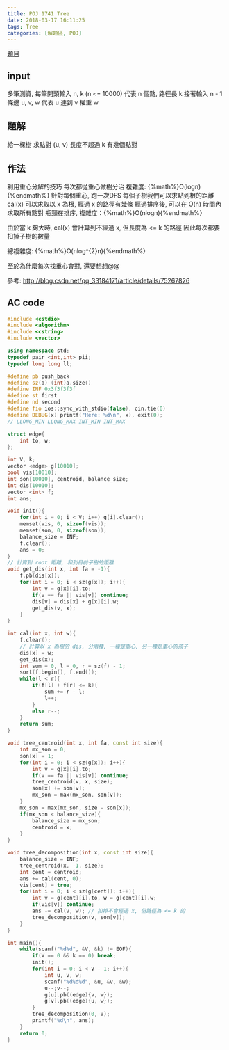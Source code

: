 ```yaml
---
title: POJ 1741 Tree
date: 2018-03-17 16:11:25
tags: Tree
categories: [解題區, POJ]
---
```


[題目](http://poj.org/problem?id=1741)

## input
多筆測資, 每筆開頭輸入 n, k (n <= 10000)
代表 n 個點, 路徑長 k
接著輸入 n - 1 條邊
u, v, w
代表 u 連到 v 權重 w

## 題解
給一棵樹
求點對 (u, v) 長度不超過 k
有幾個點對

## 作法
利用重心分解的技巧
每次都從重心做樹分治
複雜度: {%math%}O(logn){%endmath%}
針對每個重心, 跑一次DFS
每個子樹我們可以求點到根的距離
cal(x) 可以求取以 x 為根, 經過 x 的路徑有幾條
經過排序後, 可以在 O(n) 時間內求取所有點對
瓶頸在排序, 複雜度：{%math%}O(nlogn){%endmath%}

由於當 k 夠大時, cal(x) 會計算到不經過 x, 但長度為 <= k 的路徑
因此每次都要扣掉子樹的數量

總複雜度: {%math%}O(nlog^{2}n){%endmath%}

至於為什麼每次找重心會對, 還要想想@@

參考: http://blog.csdn.net/qq_33184171/article/details/75267826


## AC code
```cpp
#include <cstdio>
#include <algorithm>
#include <cstring>
#include <vector>

using namespace std;
typedef pair <int,int> pii;
typedef long long ll;

#define pb push_back
#define sz(a) (int)a.size()
#define INF 0x3f3f3f3f
#define st first
#define nd second
#define fio ios::sync_with_stdio(false), cin.tie(0)
#define DEBUG(x) printf("Here: %d\n", x), exit(0);
// LLONG_MIN LLONG_MAX INT_MIN INT_MAX

struct edge{
    int to, w;
};

int V, k;
vector <edge> g[10010];
bool vis[10010];
int son[10010], centroid, balance_size;
int dis[10010];
vector <int> f;
int ans;

void init(){
    for(int i = 0; i < V; i++) g[i].clear();
    memset(vis, 0, sizeof(vis));
    memset(son, 0, sizeof(son));
    balance_size = INF;
    f.clear();
    ans = 0;
}
// 計算到 root 距離, 和到目前子樹的距離
void get_dis(int x, int fa = -1){
    f.pb(dis[x]);
    for(int i = 0; i < sz(g[x]); i++){
        int v = g[x][i].to;
        if(v == fa || vis[v]) continue;
        dis[v] = dis[x] + g[x][i].w;
        get_dis(v, x);
    }
}

int cal(int x, int w){
    f.clear();
    // 計算以 x 為根的 dis, 分兩種, 一種是重心, 另一種是重心的孩子
    dis[x] = w;
    get_dis(x);
    int sum = 0, l = 0, r = sz(f) - 1;
    sort(f.begin(), f.end());
    while(l < r){
        if(f[l] + f[r] <= k){
            sum += r - l;
            l++;
        }
        else r--;
    }
    return sum;
}

void tree_centroid(int x, int fa, const int size){
    int mx_son = 0;
    son[x] = 1;
    for(int i = 0; i < sz(g[x]); i++){
        int v = g[x][i].to;
        if(v == fa || vis[v]) continue;
        tree_centroid(v, x, size);
        son[x] += son[v];
        mx_son = max(mx_son, son[v]);
    }
    mx_son = max(mx_son, size - son[x]);
    if(mx_son < balance_size){
        balance_size = mx_son;
        centroid = x;
    }
}

void tree_decomposition(int x, const int size){
    balance_size = INF;
    tree_centroid(x, -1, size);
    int cent = centroid;
    ans += cal(cent, 0);
    vis[cent] = true;
    for(int i = 0; i < sz(g[cent]); i++){
        int v = g[cent][i].to, w = g[cent][i].w;
        if(vis[v]) continue;
        ans -= cal(v, w); // 扣掉不會經過 x, 但路徑為 <= k 的
        tree_decomposition(v, son[v]);
    }
}

int main(){
    while(scanf("%d%d", &V, &k) != EOF){
        if(V == 0 && k == 0) break;
        init();
        for(int i = 0; i < V - 1; i++){
            int u, v, w;
            scanf("%d%d%d", &u, &v, &w);
            u--;v--;
            g[u].pb((edge){v, w});
            g[v].pb((edge){u, w});
        }
        tree_decomposition(0, V);
        printf("%d\n", ans);
    }
    return 0;
}
```

